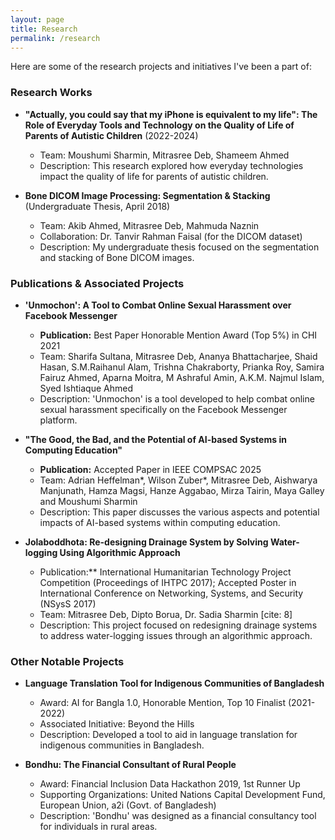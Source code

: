 ```yaml
---
layout: page
title: Research
permalink: /research
---
```


Here are some of the research projects and initiatives I've been a part of:

### Research Works

* **"Actually, you could say that my iPhone is equivalent to my life": The Role of Everyday Tools and Technology on the Quality of Life of Parents of Autistic Children** (2022-2024) 
    * Team: Moushumi Sharmin, Mitrasree Deb, Shameem Ahmed 
    * Description: This research explored how everyday technologies impact the quality of life for parents of autistic children.

* **Bone DICOM Image Processing: Segmentation & Stacking** (Undergraduate Thesis, April 2018) 
    * Team: Akib Ahmed, Mitrasree Deb, Mahmuda Naznin 
    * Collaboration: Dr. Tanvir Rahman Faisal (for the DICOM dataset) 
    * Description: My undergraduate thesis focused on the segmentation and stacking of Bone DICOM images.
    <!-- * *(later: Add link to the PDF under assets)* -->

### Publications & Associated Projects

* **'Unmochon': A Tool to Combat Online Sexual Harassment over Facebook Messenger** 
    * **Publication:** Best Paper Honorable Mention Award (Top 5%) in CHI 2021 
    * Team: Sharifa Sultana, Mitrasree Deb, Ananya Bhattacharjee, Shaid Hasan, S.M.Raihanul Alam, Trishna Chakraborty, Prianka Roy, Samira Fairuz Ahmed, Aparna Moitra, M Ashraful Amin, A.K.M. Najmul Islam, Syed Ishtiaque Ahmed 
    * Description: 'Unmochon' is a tool developed to help combat online sexual harassment specifically on the Facebook Messenger platform.
    <!-- * *(later: Add link to publication DOI, PDF under assets)* -->

* **"The Good, the Bad, and the Potential of AI-based Systems in Computing Education"** 
    * **Publication:** Accepted Paper in IEEE COMPSAC 2025 
    * Team: Adrian Heffelman*, Wilson Zuber*, Mitrasree Deb, Aishwarya Manjunath, Hamza Magsi, Hanze Aggabao, Mirza Tairin, Maya Galley and Moushumi Sharmin 
    * Description: This paper discusses the various aspects and potential impacts of AI-based systems within computing education.
    <!-- * *(later: Add link to the PDF under assets)* -->

* **Jolaboddhota: Re-designing Drainage System by Solving Water-logging Using Algorithmic Approach** 
    * Publication:** International Humanitarian Technology Project Competition (Proceedings of IHTPC 2017); Accepted Poster in International Conference on Networking, Systems, and Security (NSysS 2017) 
    * Team: Mitrasree Deb, Dipto Borua, Dr. Sadia Sharmin [cite: 8]
    * Description: This project focused on redesigning drainage systems to address water-logging issues through an algorithmic approach.
    <!-- * *(later: Add link to poster, demo, or video under assets)* -->

### Other Notable Projects

* **Language Translation Tool for Indigenous Communities of Bangladesh**
    * Award: AI for Bangla 1.0, Honorable Mention, Top 10 Finalist (2021-2022) 
    * Associated Initiative: Beyond the Hills 
    * Description: Developed a tool to aid in language translation for indigenous communities in Bangladesh.

* **Bondhu: The Financial Consultant of Rural People**
    * Award: Financial Inclusion Data Hackathon 2019, 1st Runner Up 
    * Supporting Organizations: United Nations Capital Development Fund, European Union, a2i (Govt. of Bangladesh) 
    * Description: 'Bondhu' was designed as a financial consultancy tool for individuals in rural areas.
    <!-- * *(later: Add link to demo or video)* -->
